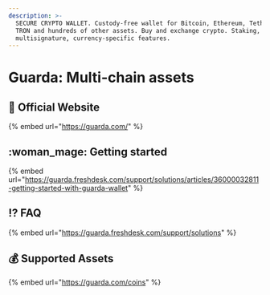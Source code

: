 ```yaml
---
description: >-
  SECURE CRYPTO WALLET. Custody-free wallet for Bitcoin, Ethereum, Tether, EOS,
  TRON and hundreds of other assets. Buy and exchange crypto. Staking,
  multisignature, currency-specific features.
---
```


# Guarda: Multi-chain assets

## :rocket: Official Website

{% embed url="https://guarda.com/" %}

## :woman_mage: Getting started

{% embed url="https://guarda.freshdesk.com/support/solutions/articles/36000032811-getting-started-with-guarda-wallet" %}

## :interrobang: FAQ

{% embed url="https://guarda.freshdesk.com/support/solutions" %}

## :moneybag: Supported Assets

{% embed url="https://guarda.com/coins" %}
